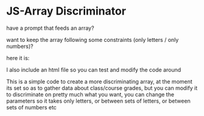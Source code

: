 # JS-Array Discriminator

have a prompt that feeds an array? 

want to keep the array following some constraints (only letters / only numbers)?

here it is:

I also include an html file so you can test and modify the code around

This is a simple code to create a more discriminating array, at the moment its set so as to gather data about class/course grades, but you can modify it to discriminate on pretty much what you want, you can change the parameters so it takes only letters, or between sets 
of letters, or between sets of numbers etc
